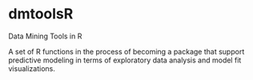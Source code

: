 # dmtoolsR
Data Mining Tools in R

A set of R functions in the process of becoming a package that support predictive modeling in terms of exploratory data analysis and model fit visualizations.
